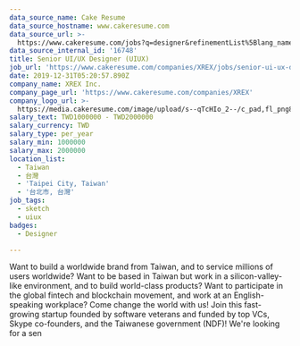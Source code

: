 ```yaml
---
data_source_name: Cake Resume
data_source_hostname: www.cakeresume.com
data_source_url: >-
  https://www.cakeresume.com/jobs?q=designer&refinementList%5Blang_name%5D%5B0%5D=English&refinementList%5Bsalary_type%5D=per_year
data_source_internal_id: '16748'
title: Senior UI/UX Designer (UIUX)
job_url: 'https://www.cakeresume.com/companies/XREX/jobs/senior-ui-ux-designer-uiux'
date: 2019-12-31T05:20:57.890Z
company_name: XREX Inc.
company_page_url: 'https://www.cakeresume.com/companies/XREX'
company_logo_url: >-
  https://media.cakeresume.com/image/upload/s--qTcHIo_2--/c_pad,fl_png8,h_200,w_200/v1645695747/z4gavek3c9rsgphbrywd.png
salary_text: TWD1000000 - TWD2000000
salary_currency: TWD
salary_type: per_year
salary_min: 1000000
salary_max: 2000000
location_list:
  - Taiwan
  - 台灣
  - 'Taipei City, Taiwan'
  - '台北市, 台灣'
job_tags:
  - sketch
  - uiux
badges:
  - Designer

---
```


Want to build a worldwide brand from Taiwan, and to service millions of users worldwide? Want to be based in Taiwan but work in a silicon-valley-like environment, and to build world-class products? Want to participate in the global fintech and blockchain movement, and work at an English-speaking workplace? Come change the world with us! Join this fast-growing startup founded by software veterans and funded by top VCs, Skype co-founders, and the Taiwanese government (NDF)! We're looking for a sen